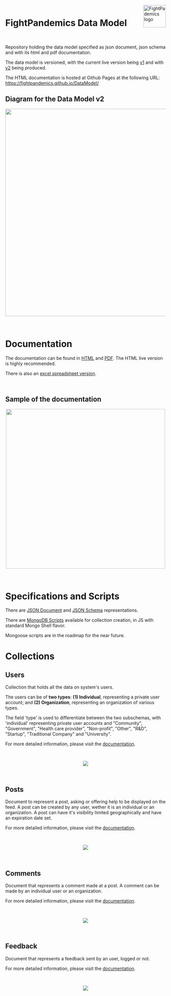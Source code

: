 <br />

<a href="https://fightpandemics.com/">
    <img src="https://scontent.fpet1-1.fna.fbcdn.net/v/t1.0-1/91397488_120087589636900_7236983386537984000_n.jpg?_nc_cat=110&_nc_sid=dbb9e7&_nc_oc=AQn7ohukMj_QASvuajKWQMsT4Qh3l4ca2TfJcR1yAkm6HDWwhdxl2CwRJcuBKmegtOlT5MH0FBjlGS-c2Vb2f65w&_nc_ht=scontent.fpet1-1.fna&oh=df1b3022c1fc626fdba3a7e3c4c8fede&oe=5EC0C3FE" alt="FightPademics logo" title="FightPandemics" align="right" height="70" />
</a>

# FightPandemics Data Model

<br />

Repository holding the data model specified as json document, json schema and with its html and pdf documentation.

The data model is versioned, with the current live version being [v1](/v1) and with [v2](/v2) being produced.
<br />

The HTML documentation is hosted at Github Pages at the following URL: https://fightpandemics.github.io/DataModel/

## Diagram for the Data Model v2

<p align="center">
  <img width="650" src="images/diagram_model.png">
</p>
<br />

# Documentation

The documentation can be found in [HTML](https://fightpandemics.github.io/DataModel/) and [PDF](v2/docs/FightPandemics_documentation.pdf). The HTML live version is highly recommended.

There is also an [excel spreadsheet version](v2/docs/FightPandemics.xlsx).

<br />

## Sample of the documentation

<p align="center">
  <img height='500' src="images/sample_documentation.jpg">
</p>
<br />

# Specifications and Scripts

There are [JSON Document](v2/scripts/JSON_Document) and [JSON Schema](v2/scripts/JSON_Schema) representations.

There are [MongoDB Scripts](v2/scripts/MongoDB_Script) available for collection creation, in JS with standard Mongo Shell flavor.

Mongoose scripts are in the roadmap for the near future.

# Collections

## Users

Collection that holds all the data on system's users.

The users can be of **two types**: **(1) Individual**, representing a private user account; and **(2) Organization**, representing an organization of various types.

The field 'type' is used to differentiate between the two subschemas, with 'individual' representing private user accounts and "Community", "Government", "Health care provider", "Non-profit", "Other", "R&D", "Startup", "Traditional Company" and "University".

For more detailed information, please visit the [documentation](https://fightpandemics.github.io/DataModel/).

<br />
<p align="center">
  <img src="images/users_collection.png">
</p>
<br />

## Posts

Document to represent a post, asking or offering help to be displayed on the feed. A post can be created by any user, wether it is an individual or an organization. A post can have it's visibility limited geographically and have an expiration date set.

For more detailed information, please visit the [documentation](https://fightpandemics.github.io/DataModel/).

<br />
<p align="center">
  <img src="images/posts_collection.png">
</p>
<br />

## Comments

Document that represents a comment made at a post. A comment can be made by an individual user or an organization.

For more detailed information, please visit the [documentation](https://fightpandemics.github.io/DataModel/).

<br />
<p align="center">
  <img src="images/comments_collection.png">
</p>
<br />

## Feedback

Document that represents a feedback sent by an user, logged or not.

For more detailed information, please visit the [documentation](https://fightpandemics.github.io/DataModel/).

<br />
<p align="center">
  <img src="images/feedbacks_collection.png">
</p>
<br />
